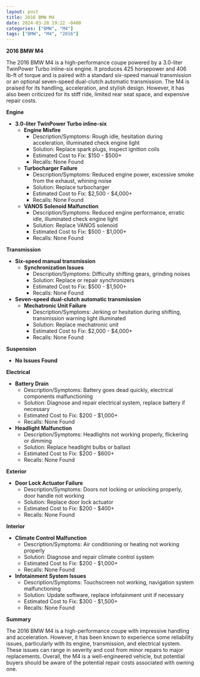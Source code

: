 ```yaml
---
layout: post
title: 2016 BMW M4
date: 2024-03-28 19:22 -0400
categories: ["BMW", "M4"]
tags: ["BMW", "M4", "2016"]
---
```

**2016 BMW M4**

The 2016 BMW M4 is a high-performance coupe powered by a 3.0-liter TwinPower Turbo inline-six engine. It produces 425 horsepower and 406 lb-ft of torque and is paired with a standard six-speed manual transmission or an optional seven-speed dual-clutch automatic transmission. The M4 is praised for its handling, acceleration, and stylish design. However, it has also been criticized for its stiff ride, limited rear seat space, and expensive repair costs.

**Engine**

* **3.0-liter TwinPower Turbo inline-six**
    * **Engine Misfire**
        * Description/Symptoms: Rough idle, hesitation during acceleration, illuminated check engine light
        * Solution: Replace spark plugs, inspect ignition coils
        * Estimated Cost to Fix: $150 - $500+
        * Recalls: None Found
    * **Turbocharger Failure**
        * Description/Symptoms: Reduced engine power, excessive smoke from the exhaust, whining noise
        * Solution: Replace turbocharger
        * Estimated Cost to Fix: $2,500 - $4,000+
        * Recalls: None Found
    * **VANOS Solenoid Malfunction**
        * Description/Symptoms: Reduced engine performance, erratic idle, illuminated check engine light
        * Solution: Replace VANOS solenoid
        * Estimated Cost to Fix: $500 - $1,000+
        * Recalls: None Found

**Transmission**

* **Six-speed manual transmission**
    * **Synchronization Issues**
        * Description/Symptoms: Difficulty shifting gears, grinding noises
        * Solution: Replace or repair synchronizers
        * Estimated Cost to Fix: $500 - $1,500+
        * Recalls: None Found
* **Seven-speed dual-clutch automatic transmission**
    * **Mechatronic Unit Failure**
        * Description/Symptoms: Jerking or hesitation during shifting, transmission warning light illuminated
        * Solution: Replace mechatronic unit
        * Estimated Cost to Fix: $2,000 - $4,000+
        * Recalls: None Found

**Suspension**

* **No Issues Found**

**Electrical**

* **Battery Drain**
    * Description/Symptoms: Battery goes dead quickly, electrical components malfunctioning
    * Solution: Diagnose and repair electrical system, replace battery if necessary
    * Estimated Cost to Fix: $200 - $1,000+
    * Recalls: None Found
* **Headlight Malfunction**
    * Description/Symptoms: Headlights not working properly, flickering or dimming
    * Solution: Replace headlight bulbs or ballast
    * Estimated Cost to Fix: $200 - $600+
    * Recalls: None Found

**Exterior**

* **Door Lock Actuator Failure**
    * Description/Symptoms: Doors not locking or unlocking properly, door handle not working
    * Solution: Replace door lock actuator
    * Estimated Cost to Fix: $200 - $400+
    * Recalls: None Found

**Interior**

* **Climate Control Malfunction**
    * Description/Symptoms: Air conditioning or heating not working properly
    * Solution: Diagnose and repair climate control system
    * Estimated Cost to Fix: $200 - $1,000+
    * Recalls: None Found
* **Infotainment System Issues**
    * Description/Symptoms: Touchscreen not working, navigation system malfunctioning
    * Solution: Update software, replace infotainment unit if necessary
    * Estimated Cost to Fix: $300 - $1,500+
    * Recalls: None Found

**Summary**

The 2016 BMW M4 is a high-performance coupe with impressive handling and acceleration. However, it has been known to experience some reliability issues, particularly with its engine, transmission, and electrical system. These issues can range in severity and cost from minor repairs to major replacements. Overall, the M4 is a well-engineered vehicle, but potential buyers should be aware of the potential repair costs associated with owning one.
